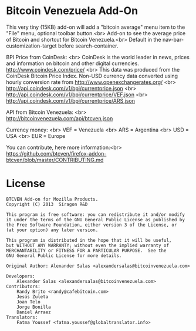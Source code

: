 Bitcoin Venezuela Add-On
=======================

This very tiny (15KB) add-on will add a "bitcoin average" menu item to the "File" menu, optional toolbar button.<br\>
Add-on to see the average price of Bitcoin and shortcut for Bitcoin Venezuela.<br\>
Default in the nav-bar-customization-target before search-container. 

BPI Price from CoinDesk: <br\>
CoinDesk is the world leader in news, prices and information on bitcoin and other digital currencies.
http://www.coindesk.com/price/ <br\>
This data was produced from the CoinDesk Bitcoin Price Index. Non-USD currency data converted using hourly conversion rate from http://www.openexchangerates.org/ <br\>
http://api.coindesk.com/v1/bpi/currentprice.json <br\>
http://api.coindesk.com/v1/bpi/currentprice/VEF.json <br\>
http://api.coindesk.com/v1/bpi/currentprice/ARS.json

API from Bitcoin Venezuela: <br\>
http://bitcoinvenezuela.com/api/btcven.json

Currency money: <br\>
VEF = Venezuela <br\>
ARS = Argentina <br\>
USD = USA <br\>
EUR = Europe

You can contribute, here more information:<br\>
https://github.com/btcven/firefox-addon-btcven/blob/master/CONTRIBUTING.md

License
=======

    BTCVEN Add-on for Mozilla Products.
    Copyright (C) 2013  Síragon R&D

    This program is free software: you can redistribute it and/or modify
    it under the terms of the GNU General Public License as published by
    the Free Software Foundation, either version 3 of the License, or
    (at your option) any later version.

    This program is distributed in the hope that it will be useful,
    but WITHOUT ANY WARRANTY; without even the implied warranty of
    MERCHANTABILITY or FITNESS FOR A PARTICULAR PURPOSE.  See the
    GNU General Public License for more details.

	Original Author: Alexander Salas <alexandersalas@bitcoinvenezuela.com>

  	Developers: 
  		Alexander Salas <alexandersalas@bitcoinvenezuela.com>
  	Contributors:   
  		Randy Brito <randy@cafebitcoin.com>
  		Jesús Zuleta
  		Joan Telo
  		Jorge Bonilla
  		Daniel Arraez
  	Translators:    
  		Fatma Youssef <fatma.youssef@globaltranslator.info>
